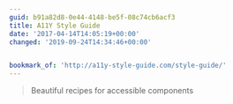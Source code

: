 ```yaml
---
guid: b91a82d8-0e44-4148-be5f-08c74cb6acf3
title: A11Y Style Guide
date: '2017-04-14T14:05:19+00:00'
changed: '2019-09-24T14:34:46+00:00'


bookmark_of: 'http://a11y-style-guide.com/style-guide/'
---
```



<blockquote>Beautiful recipes for accessible components</blockquote>
